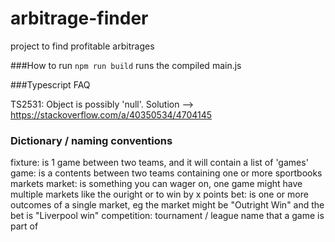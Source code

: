 # arbitrage-finder
project to find profitable arbitrages 

###How to run
`npm run build` runs the compiled main.js

###Typescript FAQ

TS2531: Object is possibly 'null'.
Solution --> https://stackoverflow.com/a/40350534/4704145


### Dictionary / naming conventions

fixture: is 1 game between two teams, and it will contain a list of 'games'
game: is a contents between two teams containing one or more sportbooks markets
market: is something you can wager on, one game might have multiple markets like the ouright or to win by x points
bet: is one or more outcomes of a single market, eg the market might be "Outright Win" and the bet is "Liverpool win"
competition: tournament / league name that a game is part of